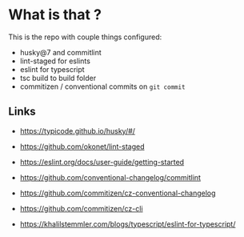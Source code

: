 # What is that ?

This is the repo with couple things configured:

- husky@7 and commitlint
- lint-staged for eslints
- eslint for typescript
- tsc build to build folder
- commitizen / conventional commits on `git commit`


## Links

 
- https://typicode.github.io/husky/#/
- https://github.com/okonet/lint-staged
- https://eslint.org/docs/user-guide/getting-started
- https://github.com/conventional-changelog/commitlint
- https://github.com/commitizen/cz-conventional-changelog
- https://github.com/commitizen/cz-cli


- https://khalilstemmler.com/blogs/typescript/eslint-for-typescript/
